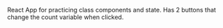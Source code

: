 React App for practicing class components and state. Has 2 buttons that change the count variable when clicked.

